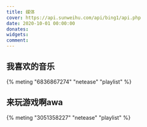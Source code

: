 ```yaml
---
title: 媒体
cover: https://api.sunweihu.com/api/bing1/api.php
date: 2020-10-01 00:00:00
donates:
widgets:
comment:
---
```


## 我喜欢的音乐

{% meting "6836867274" "netease" "playlist" %}

## 来玩游戏啊awa

{% meting "3051358227" "netease" "playlist" %}
